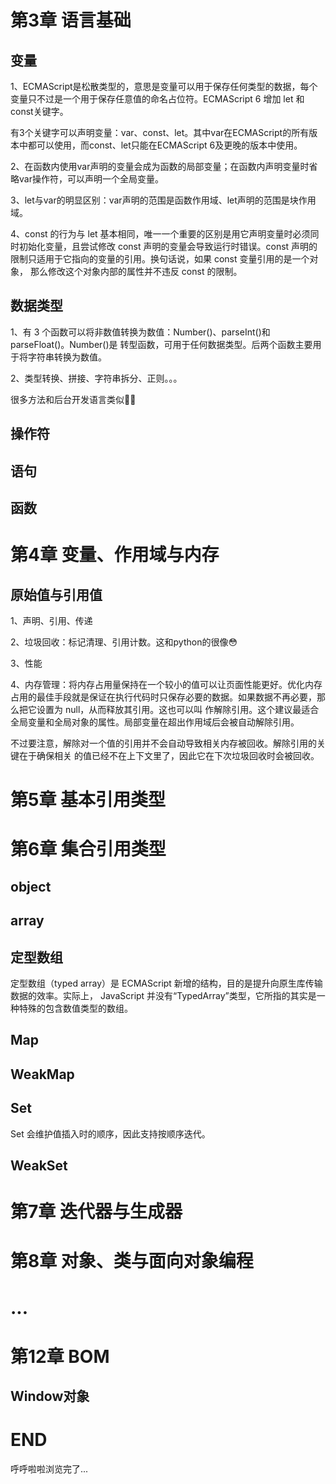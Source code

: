 # 第3章 语言基础

## 变量

1、ECMAScript是松散类型的，意思是变量可以用于保存任何类型的数据，每个变量只不过是一个用于保存任意值的命名占位符。ECMAScript 6 增加 let 和 const关键字。

有3个关键字可以声明变量：var、const、let。其中var在ECMAScript的所有版本中都可以使用，而const、let只能在ECMAScript 6及更晚的版本中使用。

2、在函数内使用var声明的变量会成为函数的局部变量；在函数内声明变量时省略var操作符，可以声明一个全局变量。

3、let与var的明显区别：var声明的范围是函数作用域、let声明的范围是块作用域。

4、const 的行为与 let 基本相同，唯一一个重要的区别是用它声明变量时必须同时初始化变量，且尝试修改 const 声明的变量会导致运行时错误。const 声明的限制只适用于它指向的变量的引用。换句话说，如果 const 变量引用的是一个对象， 那么修改这个对象内部的属性并不违反 const 的限制。

## 数据类型

1、有 3 个函数可以将非数值转换为数值：Number()、parseInt()和 parseFloat()。Number()是 转型函数，可用于任何数据类型。后两个函数主要用于将字符串转换为数值。

2、类型转换、拼接、字符串拆分、正则。。。

很多方法和后台开发语言类似👏🏻

## 操作符

## 语句

## 函数

# 第4章 变量、作用域与内存

## 原始值与引用值

1、声明、引用、传递

2、垃圾回收：标记清理、引用计数。这和python的很像😳

3、性能

4、内存管理：将内存占用量保持在一个较小的值可以让页面性能更好。优化内存占用的最佳手段就是保证在执行代码时只保存必要的数据。如果数据不再必要，那么把它设置为 null，从而释放其引用。这也可以叫 作解除引用。这个建议最适合全局变量和全局对象的属性。局部变量在超出作用域后会被自动解除引用。

不过要注意，解除对一个值的引用并不会自动导致相关内存被回收。解除引用的关键在于确保相关 的值已经不在上下文里了，因此它在下次垃圾回收时会被回收。

# 第5章 基本引用类型

# 第6章 集合引用类型

## object

## array

## 定型数组

定型数组（typed array）是 ECMAScript 新增的结构，目的是提升向原生库传输数据的效率。实际上， JavaScript 并没有“TypedArray”类型，它所指的其实是一种特殊的包含数值类型的数组。

## Map

## WeakMap

## Set

Set 会维护值插入时的顺序，因此支持按顺序迭代。

## WeakSet

# 第7章 迭代器与生成器

#  第8章 对象、类与面向对象编程

# ...

# 第12章 BOM

## Window对象

# END

呼呼啦啦浏览完了...

